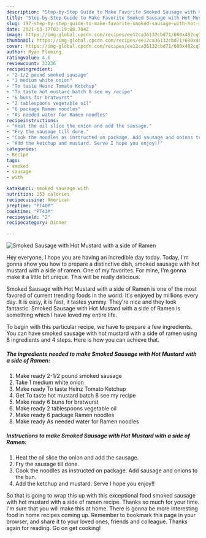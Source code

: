 ```yaml
---
description: "Step-by-Step Guide to Make Favorite Smoked Sausage with Hot Mustard with a side of Ramen"
title: "Step-by-Step Guide to Make Favorite Smoked Sausage with Hot Mustard with a side of Ramen"
slug: 197-step-by-step-guide-to-make-favorite-smoked-sausage-with-hot-mustard-with-a-side-of-ramen
date: 2021-03-17T03:19:08.704Z
image: https://img-global.cpcdn.com/recipes/ee12ca36132cbd71/680x482cq70/smoked-sausage-with-hot-mustard-with-a-side-of-ramen-recipe-main-photo.jpg
thumbnail: https://img-global.cpcdn.com/recipes/ee12ca36132cbd71/680x482cq70/smoked-sausage-with-hot-mustard-with-a-side-of-ramen-recipe-main-photo.jpg
cover: https://img-global.cpcdn.com/recipes/ee12ca36132cbd71/680x482cq70/smoked-sausage-with-hot-mustard-with-a-side-of-ramen-recipe-main-photo.jpg
author: Ryan Fleming
ratingvalue: 4.6
reviewcount: 33236
recipeingredient:
- "2-1/2 pound smoked sausage"
- "1 medium white onion"
- "To taste Heinz Tomato Ketchup"
- "To taste hot mustard batch 8 see my recipe"
- "6 buns for bratwurst"
- "2 tablespoons vegetable oil"
- "6 package Ramen noodles"
- "As needed water for Ramen noodles"
recipeinstructions:
- "Heat the oil slice the onion and add the sausage."
- "Fry the sausage till done."
- "Cook the noodles as instructed on package. Add sausage and onions to the bun."
- "Add the ketchup and mustard. Serve I hope you enjoy!!"
categories:
- Recipe
tags:
- smoked
- sausage
- with

katakunci: smoked sausage with 
nutrition: 253 calories
recipecuisine: American
preptime: "PT40M"
cooktime: "PT43M"
recipeyield: "2"
recipecategory: Dinner

---
```



![Smoked Sausage with Hot Mustard with a side of Ramen](https://img-global.cpcdn.com/recipes/ee12ca36132cbd71/680x482cq70/smoked-sausage-with-hot-mustard-with-a-side-of-ramen-recipe-main-photo.jpg)

Hey everyone, I hope you are having an incredible day today. Today, I'm gonna show you how to prepare a distinctive dish, smoked sausage with hot mustard with a side of ramen. One of my favorites. For mine, I'm gonna make it a little bit unique. This will be really delicious.

Smoked Sausage with Hot Mustard with a side of Ramen is one of the most favored of current trending foods in the world. It's enjoyed by millions every day. It is easy, it is fast, it tastes yummy. They're nice and they look fantastic. Smoked Sausage with Hot Mustard with a side of Ramen is something which I have loved my entire life.




To begin with this particular recipe, we have to prepare a few ingredients. You can have smoked sausage with hot mustard with a side of ramen using 8 ingredients and 4 steps. Here is how you can achieve that.

<!--inarticleads1-->

##### The ingredients needed to make Smoked Sausage with Hot Mustard with a side of Ramen:

1. Make ready 2-1/2 pound smoked sausage
1. Take 1 medium white onion
1. Make ready To taste Heinz Tomato Ketchup
1. Get To taste hot mustard batch 8 see my recipe
1. Make ready 6 buns for bratwurst
1. Make ready 2 tablespoons vegetable oil
1. Make ready 6 package Ramen noodles
1. Make ready As needed water for Ramen noodles




<!--inarticleads2-->

##### Instructions to make Smoked Sausage with Hot Mustard with a side of Ramen:

1. Heat the oil slice the onion and add the sausage.
1. Fry the sausage till done.
1. Cook the noodles as instructed on package. Add sausage and onions to the bun.
1. Add the ketchup and mustard. Serve I hope you enjoy!!




So that is going to wrap this up with this exceptional food smoked sausage with hot mustard with a side of ramen recipe. Thanks so much for your time. I'm sure that you will make this at home. There is gonna be more interesting food in home recipes coming up. Remember to bookmark this page in your browser, and share it to your loved ones, friends and colleague. Thanks again for reading. Go on get cooking!
